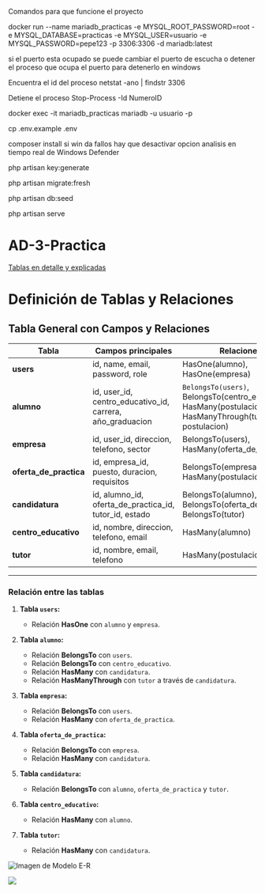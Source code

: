 

Comandos para que funcione el proyecto 


docker run --name mariadb_practicas -e MYSQL_ROOT_PASSWORD=root -e MYSQL_DATABASE=practicas -e MYSQL_USER=usuario -e MYSQL_PASSWORD=pepe123 -p 3306:3306 -d mariadb:latest


si el puerto esta ocupado se puede cambiar el puerto de escucha o detener el proceso que ocupa el puerto
para detenerlo en windows 

Encuentra el id del proceso
netstat -ano | findstr 3306

Detiene el proceso
Stop-Process -Id NumeroID



docker exec -it mariadb_practicas mariadb -u usuario -p

cp .env.example .env

composer install
si win da fallos hay que desactivar opcion analisis en tiempo real de Windows Defender


php artisan key:generate


php artisan migrate:fresh


php artisan db:seed


php artisan serve





# AD-3-Practica

[Tablas en detalle y explicadas](docs/Tablas.md)


# Definición de Tablas y Relaciones

## Tabla General con Campos y Relaciones


| Tabla                  | Campos principales                                        | Relaciones                                     |
|------------------------|----------------------------------------------------------|-----------------------------------------------|
| **users**             | id, name, email, password, role                          | HasOne(alumno), HasOne(empresa)               |
| **alumno**            | id, user_id, centro_educativo_id, carrera, año_graduacion | `BelongsTo(users)`, BelongsTo(centro_educativo), HasMany(postulacion), HasManyThrough(tutor, postulacion) |
| **empresa**           | id, user_id, direccion, telefono, sector                 | BelongsTo(users), HasMany(oferta_de_practica) |
| **oferta_de_practica**| id, empresa_id, puesto, duracion, requisitos             | BelongsTo(empresa), HasMany(postulacion)      |
| **candidatura**       | id, alumno_id, oferta_de_practica_id, tutor_id, estado   | BelongsTo(alumno), BelongsTo(oferta_de_practica), BelongsTo(tutor) |
| **centro_educativo**  | id, nombre, direccion, telefono, email                   | HasMany(alumno)                               |
| **tutor**             | id, nombre, email, telefono                              | HasMany(postulacion)                          |




---

### Relación entre las tablas

1. **Tabla `users`:**
   - Relación **HasOne** con `alumno` y `empresa`.

2. **Tabla `alumno`:**
   - Relación **BelongsTo** con `users`.
   - Relación **BelongsTo** con `centro_educativo`.
   - Relación **HasMany** con `candidatura`.
   - Relación **HasManyThrough** con `tutor` a través de `candidatura`.

3. **Tabla `empresa`:**
   - Relación **BelongsTo** con `users`.
   - Relación **HasMany** con `oferta_de_practica`.

4. **Tabla `oferta_de_practica`:**
   - Relación **BelongsTo** con `empresa`.
   - Relación **HasMany** con `candidatura`.

5. **Tabla `candidatura`:**
   - Relación **BelongsTo** con `alumno`, `oferta_de_practica` y `tutor`.

6. **Tabla `centro_educativo`:**
   - Relación **HasMany** con `alumno`.

7. **Tabla `tutor`:**
   - Relación **HasMany** con `candidatura`.



![Imagen de Modelo E-R](docs/imagen.png)

[![](https://mermaid.ink/img/pako:eNq1Vu1u2jAUfRUrUqVVajX1L_8ySDe0EVBwpm1Ciu7sS7GW2Jk_NlWlD7Nn2YvNIQHSNKi0dPkDubZzzrnxOfFdwBTHYBCgHgm40VAsJPFXOo-SObmrb6prHFMiOJl93JfmNBnH74mEAh8VsQCRP6qWYMxvpfl-IIrTCdEqbz2BjifRnIaTGWEawSLPwPaNupI_GL1fyPpP-CmdxNMnyFclZ1Bnvn7dqTOUVqsMuWNgxS_VndOoYaA1atjXv0ZhQkAKlflGcgdMKPlolcUcl0qqVxQcTWZJNA9fqLjhxYVGdiTjZsAgs0q_opDpdZTQMBtF2SwJh3Q8PEYTFqVGAwdklQ6NVQ9XcKc774ZGXyjR-NMJI6wynQGOhmlRdpacKnYYxqPxKKRpcoxKyF0hVd9uVUvUFjKOWellWcGgb5Z1_lV1Bzbu8_0BrjqSmSq8CUCLdjM82Ygska0gYyC58MJce_-f3pIopsk0i0bpMKTjz9MjA0gV3zW-xobupNbJemhKp8lJIvpz9D9kyNkZSTDf2ALNYFdLpc8MV-2Dykkcved1sxeJ2lqPvLkaXJ23Pxzr9eXler1N4gFZBB_ATCW-fYe5kjeGqkXQM38bZIcWtGnVIU12Id3wsyg9w8KxlTINUVPxi88PbLEN9F2H6gTk7WHoRn8XEAxp2eIBavP0Bqvt_GMAYdfoGrJ6xTvI2v7GhxQp9d8_mwBoQ2972mD3ROxxFGqc54jugXphA-r0arBL0F6j8D8E5VMcagc-Bza4CArU3nbcn4o21l0EdoX-jBNUazjoH9W0ez8PPKv5rWTBwGqHF4FW7mYVDJaQG39XW605Ve2qJchvSm3v7_8B9wPOLg?type=png)](https://mermaid.live/edit#pako:eNq1Vu1u2jAUfRUrUqVVajX1L_8ySDe0EVBwpm1Ciu7sS7GW2Jk_NlWlD7Nn2YvNIQHSNKi0dPkDubZzzrnxOfFdwBTHYBCgHgm40VAsJPFXOo-SObmrb6prHFMiOJl93JfmNBnH74mEAh8VsQCRP6qWYMxvpfl-IIrTCdEqbz2BjifRnIaTGWEawSLPwPaNupI_GL1fyPpP-CmdxNMnyFclZ1Bnvn7dqTOUVqsMuWNgxS_VndOoYaA1atjXv0ZhQkAKlflGcgdMKPlolcUcl0qqVxQcTWZJNA9fqLjhxYVGdiTjZsAgs0q_opDpdZTQMBtF2SwJh3Q8PEYTFqVGAwdklQ6NVQ9XcKc774ZGXyjR-NMJI6wynQGOhmlRdpacKnYYxqPxKKRpcoxKyF0hVd9uVUvUFjKOWellWcGgb5Z1_lV1Bzbu8_0BrjqSmSq8CUCLdjM82Ygska0gYyC58MJce_-f3pIopsk0i0bpMKTjz9MjA0gV3zW-xobupNbJemhKp8lJIvpz9D9kyNkZSTDf2ALNYFdLpc8MV-2Dykkcved1sxeJ2lqPvLkaXJ23Pxzr9eXler1N4gFZBB_ATCW-fYe5kjeGqkXQM38bZIcWtGnVIU12Id3wsyg9w8KxlTINUVPxi88PbLEN9F2H6gTk7WHoRn8XEAxp2eIBavP0Bqvt_GMAYdfoGrJ6xTvI2v7GhxQp9d8_mwBoQ2972mD3ROxxFGqc54jugXphA-r0arBL0F6j8D8E5VMcagc-Bza4CArU3nbcn4o21l0EdoX-jBNUazjoH9W0ez8PPKv5rWTBwGqHF4FW7mYVDJaQG39XW605Ve2qJchvSm3v7_8B9wPOLg)
